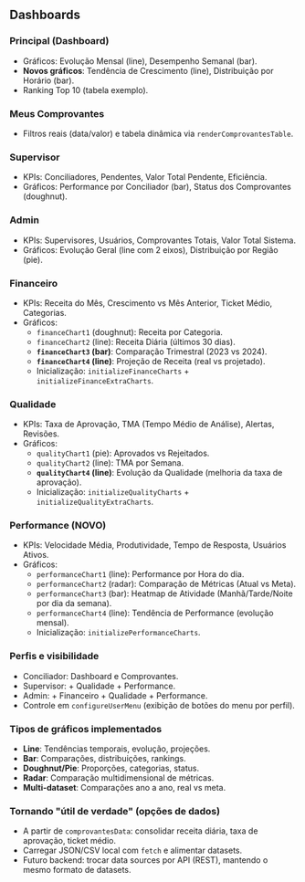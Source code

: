 ## Dashboards

### Principal (Dashboard)
- Gráficos: Evolução Mensal (line), Desempenho Semanal (bar).
- **Novos gráficos**: Tendência de Crescimento (line), Distribuição por Horário (bar).
- Ranking Top 10 (tabela exemplo).

### Meus Comprovantes
- Filtros reais (data/valor) e tabela dinâmica via `renderComprovantesTable`.

### Supervisor
- KPIs: Conciliadores, Pendentes, Valor Total Pendente, Eficiência.
- Gráficos: Performance por Conciliador (bar), Status dos Comprovantes (doughnut).

### Admin
- KPIs: Supervisores, Usuários, Comprovantes Totais, Valor Total Sistema.
- Gráficos: Evolução Geral (line com 2 eixos), Distribuição por Região (pie).

### Financeiro
- KPIs: Receita do Mês, Crescimento vs Mês Anterior, Ticket Médio, Categorias.
- Gráficos:
  - `financeChart1` (doughnut): Receita por Categoria.
  - `financeChart2` (line): Receita Diária (últimos 30 dias).
  - **`financeChart3` (bar)**: Comparação Trimestral (2023 vs 2024).
  - **`financeChart4` (line)**: Projeção de Receita (real vs projetado).
  - Inicialização: `initializeFinanceCharts` + `initializeFinanceExtraCharts`.

### Qualidade
- KPIs: Taxa de Aprovação, TMA (Tempo Médio de Análise), Alertas, Revisões.
- Gráficos:
  - `qualityChart1` (pie): Aprovados vs Rejeitados.
  - `qualityChart2` (line): TMA por Semana.
  - **`qualityChart4` (line)**: Evolução da Qualidade (melhoria da taxa de aprovação).
  - Inicialização: `initializeQualityCharts` + `initializeQualityExtraCharts`.

### Performance (NOVO)
- KPIs: Velocidade Média, Produtividade, Tempo de Resposta, Usuários Ativos.
- Gráficos:
  - `performanceChart1` (line): Performance por Hora do dia.
  - `performanceChart2` (radar): Comparação de Métricas (Atual vs Meta).
  - `performanceChart3` (bar): Heatmap de Atividade (Manhã/Tarde/Noite por dia da semana).
  - `performanceChart4` (line): Tendência de Performance (evolução mensal).
  - Inicialização: `initializePerformanceCharts`.

### Perfis e visibilidade
- Conciliador: Dashboard e Comprovantes.
- Supervisor: + Qualidade + Performance.
- Admin: + Financeiro + Qualidade + Performance.
- Controle em `configureUserMenu` (exibição de botões do menu por perfil).

### Tipos de gráficos implementados
- **Line**: Tendências temporais, evolução, projeções.
- **Bar**: Comparações, distribuições, rankings.
- **Doughnut/Pie**: Proporções, categorias, status.
- **Radar**: Comparação multidimensional de métricas.
- **Multi-dataset**: Comparações ano a ano, real vs meta.

### Tornando "útil de verdade" (opções de dados)
- A partir de `comprovantesData`: consolidar receita diária, taxa de aprovação, ticket médio.
- Carregar JSON/CSV local com `fetch` e alimentar datasets.
- Futuro backend: trocar data sources por API (REST), mantendo o mesmo formato de datasets.



